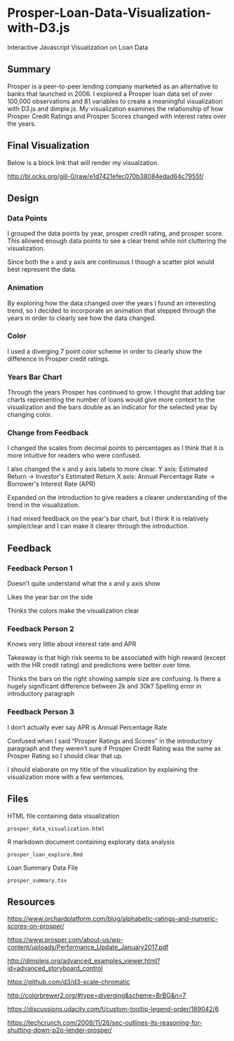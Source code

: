 # Prosper-Loan-Data-Visualization-with-D3.js
Interactive Javascript Visualization on Loan Data


## Summary 

Prosper is a peer-to-peer lending company marketed as an alternative to banks that launched in 2006. I explored a Prosper loan data set of over 100,000 observations and 81 variables to create a meaningful visualization with D3.js and dimple.js. My visualization examines the relationship of how Prosper Credit Ratings and Prosper Scores changed with interest rates over the years. 

## Final Visualization

Below is a block link that will render my visualzation.

http://bl.ocks.org/gill-0/raw/e1d7421efec070b38084edad64c7955f/

## Design

### Data Points

I grouped the data points by year, prosper credit rating, and prosper score. This allowed enough data points to see a clear trend while not cluttering the visualization.

Since both the x and y axis are continuous I though a scatter plot would best represent the data.

### Animation

By exploring how the data changed over the years I found an interesting trend, so I decided to incorporate an animation that stepped through the years in order to clearly see how the data changed. 


### Color

I used a diverging 7 point color scheme in order to clearly show the difference in Prosper credit ratings.

### Years Bar Chart

Through the years Prosper has continued to grow. I thought that adding bar charts representing the number of loans would give more context to the visualization and the bars double as an indicator for the selected year by changing color. 

### Change from Feedback

I changed the scales from decimal points to percentages as I think that it is more intuitive for readers who were confused.

I also changed the x and y axis labels to more clear. Y axis: Estimated Return -> Investor's Estimated Return X axis: Annual Percentage Rate -> Borrower's Interest Rate (APR)

Expanded on the introduction to give readers a clearer understanding of the trend in the visualization.

I had mixed feedback on the year's bar chart, but I think it is relatively simple/clear and I can make it clearer through the introduction.

## Feedback

### Feedback Person 1

Doesn’t quite understand what the x and y axis show

Likes the year bar on the side

Thinks the colors make the visualization clear

### Feedback Person 2

Knows very little about interest rate and APR

Takeaway is that high risk seems to be associated with high reward (except with the HR credit rating) and predictions were better over time.

Thinks the bars on the right showing sample size are confusing. Is there a hugely significant difference between 2k and 30k? Spelling error in introductory paragraph

### Feedback Person 3

I don’t actually ever say APR is Annual Percentage Rate

Confused when I said “Prosper Ratings and Scores” in the introductory paragraph and they weren’t sure if Prosper Credit Rating was the same as Prosper Rating so I should clear that up.

I should elaborate on my title of the visualization by explaining the visualization more with a few sentences.

## Files

HTML file containing data visualization

```{r}
prosper_data_visualization.html
```

R markdown document containing exploraty data analysis

```{r}
prosper_loan_explore.Rmd
```
Loan Summary Data File

```{r}
prosper_summary.tsv
```

## Resources

https://www.orchardplatform.com/blog/alphabetic-ratings-and-numeric-scores-on-prosper/

https://www.prosper.com/about-us/wp-content/uploads/Performance_Update_January2017.pdf

http://dimplejs.org/advanced_examples_viewer.html?id=advanced_storyboard_control

https://github.com/d3/d3-scale-chromatic

http://colorbrewer2.org/#type=diverging&scheme=BrBG&n=7

https://discussions.udacity.com/t/custom-tooltip-legend-order/189042/6

https://techcrunch.com/2008/11/26/sec-outlines-its-reasoning-for-shutting-down-p2p-lender-prosper/
